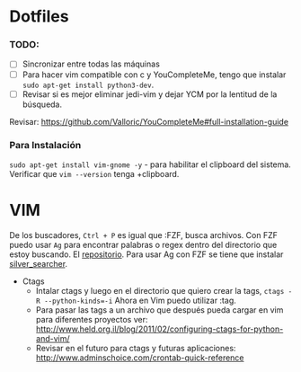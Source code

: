 # Dotfiles

### TODO:
- [ ] Sincronizar entre todas las máquinas 
- [ ] Para hacer vim compatible con c y YouCompleteMe, tengo que instalar `sudo apt-get install python3-dev`. 
- [ ] Revisar si es mejor eliminar jedi-vim y dejar YCM por la lentitud de la búsqueda. 

Revisar:
https://github.com/Valloric/YouCompleteMe#full-installation-guide

### Para Instalación
```sudo apt-get install vim-gnome -y``` - para habilitar el clipboard del sistema. Verificar que ```vim --version``` tenga +clipboard.


# VIM

De los buscadores, ```Ctrl + P``` es igual que :FZF, busca archivos. Con FZF puedo usar ```Ag``` para encontrar palabras o regex dentro del directorio que estoy buscando. El [repositorio](https://github.com/junegunn/fzf.vim). Para usar Ag con FZF se tiene que instalar [silver_searcher](https://github.com/ggreer/the_silver_searcher).

- Ctags
  - Intalar ctags y luego en el directorio que quiero crear la tags, ```ctags -R --python-kinds=-i``` Ahora en Vim puedo utilizar :tag.
  - Para pasar las tags a un archivo que después pueda cargar en vim para diferentes proyectos ver: http://www.held.org.il/blog/2011/02/configuring-ctags-for-python-and-vim/
  - Revisar en el futuro para ctags y futuras aplicaciones: http://www.adminschoice.com/crontab-quick-reference
